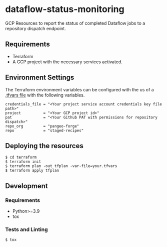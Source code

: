 # dataflow-status-monitoring

GCP Resources to report the status of completed Dataflow jobs to a repository dispatch endpoint.

## Requirements
- Terraform
- A GCP project with the necessary services activated.

## Environment Settings
The Terraform environment variables can be configured with the us of a [.tfvars file](https://www.terraform.io/language/values/variables#variable-definitions-tfvars-files) with the following variables.
```
credentials_file = "<Your project service account credentials key file path>" 
project          = "<Your GCP project id>"
pat              = "<Your Github PAT with permissions for repository dispatch>"
repo_org         = "pangeo-forge"
repo             = "staged-recipes"
```

## Deploying the resources
```
$ cd terraform
$ terraform init
$ terraform plan -out tfplan -var-file=your.tfvars
$ terraform apply tfplan
```

## Development

### Requirements
- Python>=3.9
- tox

### Tests and Linting
```
$ tox
```

